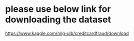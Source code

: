 
# please use below link for downloading the dataset 

https://www.kaggle.com/mlg-ulb/creditcardfraud/download
